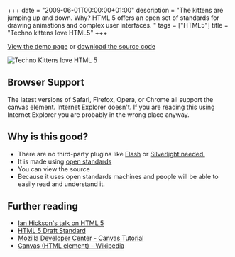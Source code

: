 +++
date = "2009-06-01T00:00:00+01:00"
description = "The kittens are jumping up and down. Why? HTML 5 offers an open set of standards for drawing animations and complex user interfaces. "
tags = ["HTML5"]
title = "Techno kittens love HTML5"
+++

[View the demo page][1] or [download the source code][2]

![Techno Kittens love HTML 5][3]

## Browser Support

The latest versions of Safari, Firefox, Opera, or Chrome all support the canvas
element. Internet Explorer doesn't. If you are reading this using Internet
Explorer you are probably in the wrong place anyway.

## Why is this good?

- There are no third-party plugins like [Flash][4] or [Silverlight needed.][5]
- It is made using [open standards][6]
- You can view the source
- Because it uses open standards machines and people will be able to easily read
  and understand it.

## Further reading

- [Ian Hickson's talk on HTML 5][7]
- [HTML 5 Draft Standard][8]
- [Mozilla Developer Center - Canvas Tutorial][9]
- [Canvas (HTML element) - Wikipedia][10]

[1]: /examples/techno-kittens/
[2]: http://github.com/shapeshed/HTML-5/tree/master
[3]: /images/articles/techno-kittens.webp
[4]: http://get.adobe.com/flashplayer/
[5]: http://silverlight.net/
[6]: http://en.wikipedia.org/wiki/Open_standard
[7]: https://www.youtube.com/watch?v=xIxDJof7xxQ
[8]: http://www.whatwg.org/specs/web-apps/current-work/
[9]: https://developer.mozilla.org/en/Canvas_tutorial
[10]: http://en.wikipedia.org/wiki/Canvas_(HTML_element)
